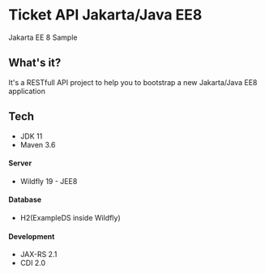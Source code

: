 # Ticket API Jakarta/Java EE8

Jakarta EE 8 Sample

## What's it?

It's a RESTfull API project to help you to bootstrap a new Jakarta/Java EE8 application

## Tech

- JDK 11
- Maven 3.6

#### Server

- Wildfly 19 - JEE8

#### Database

- H2(ExampleDS inside Wildfly)

#### Development

- JAX-RS 2.1
- CDI 2.0
